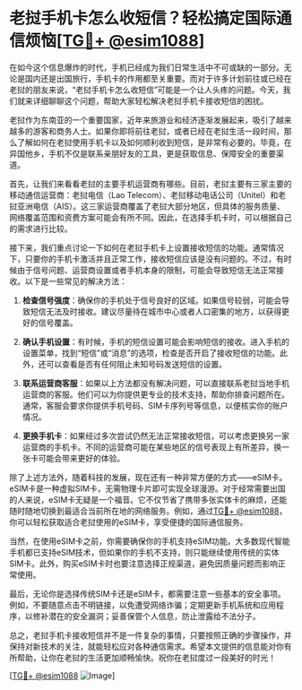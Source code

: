 # 老挝手机卡怎么收短信？轻松搞定国际通信烦恼[[TG💪+ @esim1088](https://t.me/s/esim1088)]

在如今这个信息爆炸的时代，手机已经成为我们日常生活中不可或缺的一部分。无论是国内还是出国旅行，手机卡的作用都至关重要。而对于许多计划前往或已经在老挝的朋友来说，“老挝手机卡怎么收短信”可能是一个让人头疼的问题。今天，我们就来详细聊聊这个问题，帮助大家轻松解决老挝手机卡接收短信的困扰。

老挝作为东南亚的一个重要国家，近年来旅游业和经济逐渐发展起来，吸引了越来越多的游客和商务人士。如果你即将前往老挝，或者已经在老挝生活一段时间，那么了解如何在老挝使用手机卡以及如何顺利收到短信，是非常有必要的。毕竟，在异国他乡，手机不仅是联系亲朋好友的工具，更是获取信息、保障安全的重要渠道。

首先，让我们来看看老挝的主要手机运营商有哪些。目前，老挝主要有三家主要的移动通信运营商：老挝电信（Lao Telecom）、老挝移动电话公司（Unitel）和老挝亚洲电信（AIS）。这三家运营商覆盖了老挝大部分地区，但具体的服务质量、网络覆盖范围和资费方案可能会有所不同。因此，在选择手机卡时，可以根据自己的需求进行比较。

接下来，我们重点讨论一下如何在老挝手机卡上设置接收短信的功能。通常情况下，只要你的手机卡激活并且正常工作，接收短信应该是没有问题的。不过，有时候由于信号问题、运营商设置或者手机本身的限制，可能会导致短信无法正常接收。以下是一些常见的解决方法：

1. **检查信号强度**：确保你的手机处于信号良好的区域。如果信号较弱，可能会导致短信无法及时接收。建议尽量待在城市中心或者人口密集的地方，以获得更好的信号覆盖。

2. **确认手机设置**：有时候，手机的短信设置可能会影响短信的接收。进入手机的设置菜单，找到“短信”或“消息”的选项，检查是否开启了接收短信的功能。此外，还可以查看是否有任何阻止未知号码发送短信的设置。

3. **联系运营商客服**：如果以上方法都没有解决问题，可以直接联系老挝当地手机运营商的客服。他们可以为你提供更专业的技术支持，帮助你排查问题所在。通常，客服会要求你提供手机号码、SIM卡序列号等信息，以便核实你的账户情况。

4. **更换手机卡**：如果经过多次尝试仍然无法正常接收短信，可以考虑更换另一家运营商的手机卡。不同的运营商可能在某些地区的信号表现上有所差异，换一张卡可能会带来更好的体验。

除了上述方法外，随着科技的发展，现在还有一种非常方便的方式——eSIM卡。eSIM卡是一种虚拟SIM卡，无需物理卡片即可实现全球漫游。对于经常需要出国的人来说，eSIM卡无疑是一个福音。它不仅节省了携带多张实体卡的麻烦，还能随时随地切换到最适合当前所在地的网络服务。例如，通过[TG💪+ @esim1088](https://t.me/s/esim1088)，你可以轻松获取适合老挝使用的eSIM卡，享受便捷的国际通信服务。

当然，在使用eSIM卡之前，你需要确保你的手机支持eSIM功能。大多数现代智能手机都已支持eSIM技术，但如果你的手机不支持，则只能继续使用传统的实体SIM卡。此外，购买eSIM卡时也要注意选择正规渠道，避免因质量问题而影响正常使用。

最后，无论你是选择传统SIM卡还是eSIM卡，都需要注意一些基本的安全事项。例如，不要随意点击不明链接，以免遭受网络诈骗；定期更新手机系统和应用程序，以修补潜在的安全漏洞；妥善保管个人信息，防止泄露给不法分子。

总之，老挝手机卡接收短信并不是一件复杂的事情，只要按照正确的步骤操作，并保持对新技术的关注，就能轻松应对各种通信需求。希望本文提供的信息能对你有所帮助，让你在老挝的生活更加顺畅愉快。祝你在老挝度过一段美好的时光！

[[TG💪+ @esim1088](https://t.me/s/esim1088) ![Image](https://i.postimg.cc/4NQfJmqS/Snipaste-2025-05-13-00-14-12.png)]